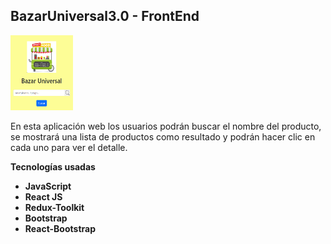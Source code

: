 ## **BazarUniversal3.0 - FrontEnd**

<img width="100" height="120" src="./bazarUniversal.png" />

En esta aplicación web los usuarios podrán buscar el nombre del producto, se mostrará una lista de productos como resultado y podrán hacer clic en cada uno para ver el detalle.


**Tecnologías usadas**

- **JavaScript**
- **React JS**
- **Redux-Toolkit**
- **Bootstrap**
- **React-Bootstrap**
